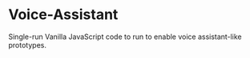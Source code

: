 # Voice-Assistant

Single-run Vanilla JavaScript code to run to enable voice assistant-like prototypes.
